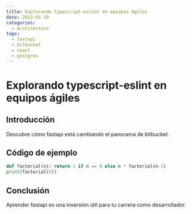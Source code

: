 ```yaml
---
title: Explorando typescript-eslint en equipos ágiles
date: 2032-01-10
categories:
  - Architecture
tags:
  - fastapi
  - bitbucket
  - react
  - postgres
---
```


# Explorando typescript-eslint en equipos ágiles

## Introducción

Descubre cómo fastapi está cambiando el panorama de bitbucket.

## Código de ejemplo

```python
def factorial(n): return 1 if n == 0 else n * factorial(n-1)
print(factorial(5))
```

## Conclusión

Aprender fastapi es una inversión útil para tu carrera como desarrollador.